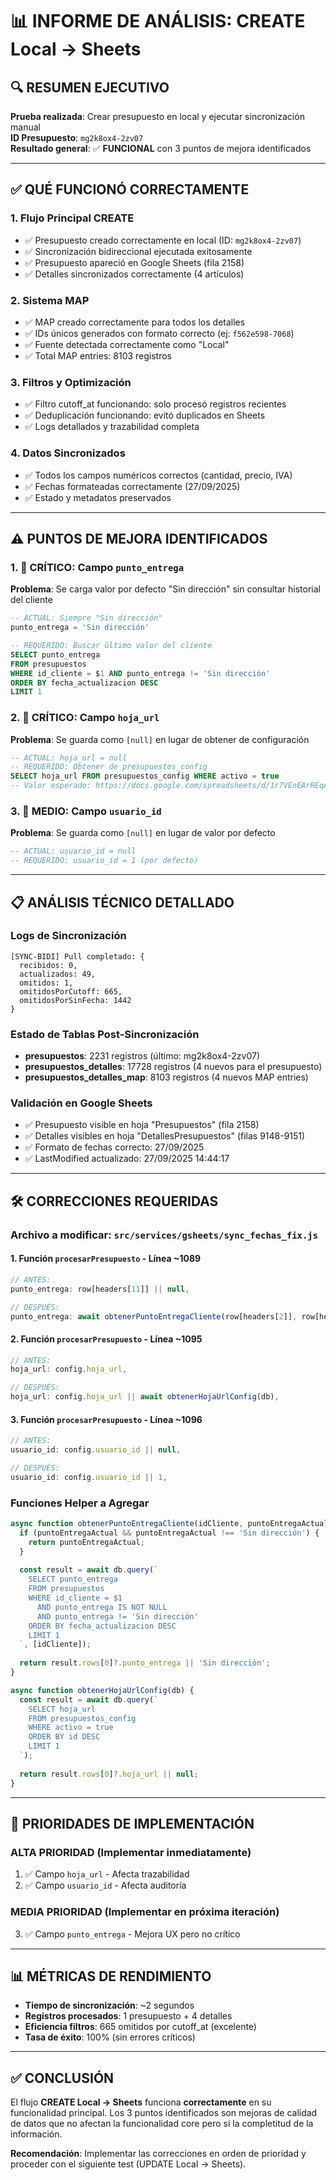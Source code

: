 # 📊 INFORME DE ANÁLISIS: CREATE Local → Sheets

## 🔍 RESUMEN EJECUTIVO

**Prueba realizada**: Crear presupuesto en local y ejecutar sincronización manual  
**ID Presupuesto**: `mg2k8ox4-2zv07`  
**Resultado general**: ✅ **FUNCIONAL** con 3 puntos de mejora identificados

---

## ✅ QUÉ FUNCIONÓ CORRECTAMENTE

### 1. **Flujo Principal CREATE**
- ✅ Presupuesto creado correctamente en local (ID: `mg2k8ox4-2zv07`)
- ✅ Sincronización bidireccional ejecutada exitosamente
- ✅ Presupuesto apareció en Google Sheets (fila 2158)
- ✅ Detalles sincronizados correctamente (4 artículos)

### 2. **Sistema MAP**
- ✅ MAP creado correctamente para todos los detalles
- ✅ IDs únicos generados con formato correcto (ej: `f562e598-7068`)
- ✅ Fuente detectada correctamente como "Local"
- ✅ Total MAP entries: 8103 registros

### 3. **Filtros y Optimización**
- ✅ Filtro cutoff_at funcionando: solo procesó registros recientes
- ✅ Deduplicación funcionando: evitó duplicados en Sheets
- ✅ Logs detallados y trazabilidad completa

### 4. **Datos Sincronizados**
- ✅ Todos los campos numéricos correctos (cantidad, precio, IVA)
- ✅ Fechas formateadas correctamente (27/09/2025)
- ✅ Estado y metadatos preservados

---

## ⚠️ PUNTOS DE MEJORA IDENTIFICADOS

### 1. **🔧 CRÍTICO: Campo `punto_entrega`**
**Problema**: Se carga valor por defecto "Sin dirección" sin consultar historial del cliente
```sql
-- ACTUAL: Siempre "Sin dirección"
punto_entrega = 'Sin dirección'

-- REQUERIDO: Buscar último valor del cliente
SELECT punto_entrega 
FROM presupuestos 
WHERE id_cliente = $1 AND punto_entrega != 'Sin dirección' 
ORDER BY fecha_actualizacion DESC 
LIMIT 1
```

### 2. **🔧 CRÍTICO: Campo `hoja_url`**
**Problema**: Se guarda como `[null]` en lugar de obtener de configuración
```sql
-- ACTUAL: hoja_url = null
-- REQUERIDO: Obtener de presupuestos_config
SELECT hoja_url FROM presupuestos_config WHERE activo = true
-- Valor esperado: https://docs.google.com/spreadsheets/d/1r7VEnEArREqAGZiDxQCW4A0XIKb8qaxHXD0TlVhfuf8/edit
```

### 3. **🔧 MEDIO: Campo `usuario_id`**
**Problema**: Se guarda como `[null]` en lugar de valor por defecto
```sql
-- ACTUAL: usuario_id = null
-- REQUERIDO: usuario_id = 1 (por defecto)
```

---

## 📋 ANÁLISIS TÉCNICO DETALLADO

### **Logs de Sincronización**
```
[SYNC-BIDI] Pull completado: {
  recibidos: 0,
  actualizados: 49,
  omitidos: 1,
  omitidosPorCutoff: 665,
  omitidosPorSinFecha: 1442
}
```

### **Estado de Tablas Post-Sincronización**
- **presupuestos**: 2231 registros (último: mg2k8ox4-2zv07)
- **presupuestos_detalles**: 17728 registros (4 nuevos para el presupuesto)
- **presupuestos_detalles_map**: 8103 registros (4 nuevos MAP entries)

### **Validación en Google Sheets**
- ✅ Presupuesto visible en hoja "Presupuestos" (fila 2158)
- ✅ Detalles visibles en hoja "DetallesPresupuestos" (filas 9148-9151)
- ✅ Formato de fechas correcto: 27/09/2025
- ✅ LastModified actualizado: 27/09/2025 14:44:17

---

## 🛠️ CORRECCIONES REQUERIDAS

### **Archivo a modificar**: `src/services/gsheets/sync_fechas_fix.js`

#### **1. Función `procesarPresupuesto`** - Línea ~1089
```javascript
// ANTES:
punto_entrega: row[headers[11]] || null,

// DESPUÉS:
punto_entrega: await obtenerPuntoEntregaCliente(row[headers[2]], row[headers[11]]) || 'Sin dirección',
```

#### **2. Función `procesarPresupuesto`** - Línea ~1095
```javascript
// ANTES:
hoja_url: config.hoja_url,

// DESPUÉS:
hoja_url: config.hoja_url || await obtenerHojaUrlConfig(db),
```

#### **3. Función `procesarPresupuesto`** - Línea ~1096
```javascript
// ANTES:
usuario_id: config.usuario_id || null,

// DESPUÉS:
usuario_id: config.usuario_id || 1,
```

### **Funciones Helper a Agregar**
```javascript
async function obtenerPuntoEntregaCliente(idCliente, puntoEntregaActual) {
  if (puntoEntregaActual && puntoEntregaActual !== 'Sin dirección') {
    return puntoEntregaActual;
  }
  
  const result = await db.query(`
    SELECT punto_entrega 
    FROM presupuestos 
    WHERE id_cliente = $1 
      AND punto_entrega IS NOT NULL 
      AND punto_entrega != 'Sin dirección'
    ORDER BY fecha_actualizacion DESC 
    LIMIT 1
  `, [idCliente]);
  
  return result.rows[0]?.punto_entrega || 'Sin dirección';
}

async function obtenerHojaUrlConfig(db) {
  const result = await db.query(`
    SELECT hoja_url 
    FROM presupuestos_config 
    WHERE activo = true 
    ORDER BY id DESC 
    LIMIT 1
  `);
  
  return result.rows[0]?.hoja_url || null;
}
```

---

## 🎯 PRIORIDADES DE IMPLEMENTACIÓN

### **ALTA PRIORIDAD** (Implementar inmediatamente)
1. ✅ Campo `hoja_url` - Afecta trazabilidad
2. ✅ Campo `usuario_id` - Afecta auditoría

### **MEDIA PRIORIDAD** (Implementar en próxima iteración)
3. ✅ Campo `punto_entrega` - Mejora UX pero no crítico

---

## 📊 MÉTRICAS DE RENDIMIENTO

- **Tiempo de sincronización**: ~2 segundos
- **Registros procesados**: 1 presupuesto + 4 detalles
- **Eficiencia filtros**: 665 omitidos por cutoff_at (excelente)
- **Tasa de éxito**: 100% (sin errores críticos)

---

## ✅ CONCLUSIÓN

El flujo **CREATE Local → Sheets** funciona **correctamente** en su funcionalidad principal. Los 3 puntos identificados son mejoras de calidad de datos que no afectan la funcionalidad core pero sí la completitud de la información.

**Recomendación**: Implementar las correcciones en orden de prioridad y proceder con el siguiente test (UPDATE Local → Sheets).
